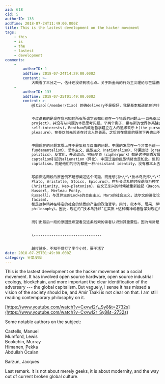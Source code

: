 ```yaml
---
aid: 618
cid: 5
authorID: 133
addTime: 2018-07-24T11:49:00.000Z
title: This is the lastest development on the hacker movement
tags:
    - this
    - is
    - the
    - lastest
    - development
comments:
    -
        authorID: 1
        addTime: 2018-07-24T14:29:00.000Z
        content: >-
            大概看了三分之一，估计还没讲到核心点。关于斯金纳的行为主义理论与芒福德的批评，理性主义等等有点没太听清分析跟后面讲的有啥关系。关于技术与社会的讨论是比较有意思的一部分，这种技术乌托邦对人的理解是完全不一样的，没完全看完，一点模糊的印象。
    -
        authorID: 133
        addTime: 2018-07-25T01:49:00.000Z
        content: >-
            @[Ciao](/member/Ciao) 的确delivery不是很好，我是基本知道他在讲什么，主要通过他了解现在全世界的状况。


            不过讲真的是现在我已知的所有所谓学者都纠结在一个错误的问题上——自先秦以降，自古以来的士人（王阳明是例外，长期发展下去可能会是中国理性的启蒙，思想的发展却被清朝打断了），以及现在的学者——即是所有的思想都是一种反抗行为（resistant
            project)，并没有从问题的本质思考问题。举两个例子，霍布斯的世界体系建立在人的侵略性和自私上（dorminance and
            self-interests)，Bentham的政治哲学建立在人的追求欢乐上(the pursue of
            pleasure），在秦以前先哲还在讨论人性善恶，之后则在儒家的框架下再也出不来，唯一的大创新都是从佛家借来的——佛家的根本也是基于任性的理论，如冥想、空等等。


            中国现在的问题本质上并不是集权与自由的问题。中国的发展在一个非常合适——这一点先不说了，也可以说非常不合适的时机。500年的文艺复兴之后的发展让西方的人文主义以及其支柱理性主义（reason）走到了尽头，如今的宗教回流（religion
            fundamentalism）、恐怖主义、民族主义（nationalism）、环保运动（green
            politics），反文化，开源运动，密码朋克（cipherpunk）都是这种病态发展的产物。有的是建设性的运动，如环保运动以及开源运动以及密码朋克，有的是反抗运动，如宗教回流，只是在毁坏现在的社会的结构而没有输出。中国现在的所谓对民主自由的追求表面上（这些学者也真心以为）是在反抗集权，其实本质上都是反抗由于global
            captalism引起的alienation（异化），中国泛滥的民族情绪也是如此。但其实上都在问题实质的表面游荡，参与者的防抗行为多是给自己找到一种生活方式，一种身份认同（identity）。但最终均不可能解决问题，这也是中国几千年来王朝循环的原因——但不是所之前他们也在反抗global
            captalism，而是他们的行为都是一种resistant identity，没有根本上去解决问题。


            写前面这两段的原因倒不是想阐述这个问题，而是想引出\*\*技术乌托邦\*\*不是不做技术和科学——其实我想说不懂——的知识分子理解的用技术手段解决问题，科学和技术其实是西方文明的精髓，其渊源自希腊时期开始（Pythagoras,
            Plato, Aristotle, Stoics, Epicurus），在社会混乱的时候退隐为神学（Augustine,
            Christianity, Neo-platonism)，在文艺复兴的时候被重新拾起（Bacon，Kant, Hume,
            Husserl, Merleau Ponty，
            Russell）。与其伴生的Locke的自由主义，Marx的社会主义，达尔文的进化论（evolution humanism,
            facism），
            都是这种精神在特定的社会的情景的产生的政治哲学。同时，叔本华、尼采、萨特的哲学也是基于这种精神对生活和人的再解读，以寻找新的生活方式（life
            philosophy）。因此，现在的“技术乌托邦”在实质上这种精神或者哲学对现在的社会状况的再分析。而现在的过分专业化，尤其在中国，让文科的学者对这些内容完全没有理解的能力。


            而引出最后一段的原因是希望看见这条线索的读者认识到其重要性。因为常常是，答案就在眼前，而毫无所觉。


            \-------------------------------


            越打越多，不知不觉打了半个小时，要干活了
date: 2018-07-25T01:49:00.000Z
category: 分享发现
---
```


This is the lastest development on the hacker movement as a social movement. It has involved open source hardware, open source industrial ecology, blockchain, and more important the clear identification of the adversary --- the global capitalism. But vaguely, I sense it has missed a vision of the society should be, and Amir Taaki is not clear on that. I am still reading contemporary philosophy on it.

[https://www.youtube.com/watch?v=CxvwI2r\_Sy8&t=2732s](https://www.youtube.com/watch?v=CxvwI2r_Sy8&t=2732s)

Some notable authors on the subject:

Castells, Manuel  
Mumford, Lewis  
Bookchin, Murray  
Himanen, Pekka  
Abdullah Öcalan

Barzun, Jacques

Last remark. It is not about merely geeks, it is about modernity, and the way out of current broken global culture.
